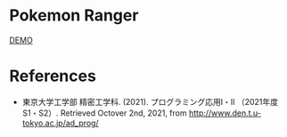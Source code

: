 # Pokemon Ranger
[DEMO](pokemon-ranger_demo.mp4) 
# References
- 東京大学工学部 精密工学科. (2021). プログラミング応用Ⅰ・Ⅱ （2021年度 S1・S2）. Retrieved Octover 2nd, 2021, from http://www.den.t.u-tokyo.ac.jp/ad_prog/
